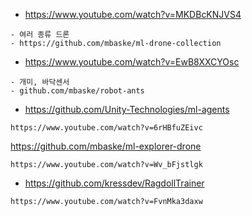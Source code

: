 

- https://www.youtube.com/watch?v=MKDBcKNJVS4
```
- 여러 종류 드론
- https://github.com/mbaske/ml-drone-collection

```

- https://www.youtube.com/watch?v=EwB8XXCYOsc

```
- 개미, 바닥센서
- github.com/mbaske/robot-ants

``` 

- https://github.com/Unity-Technologies/ml-agents
```
https://www.youtube.com/watch?v=6rHBfuZEivc

``` 
https://github.com/mbaske/ml-explorer-drone

``` 
https://www.youtube.com/watch?v=Wv_bFjstlgk
``` 


- https://github.com/kressdev/RagdollTrainer

``` 
https://www.youtube.com/watch?v=FvnMka3daxw
``` 
